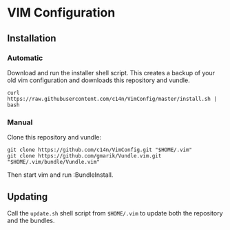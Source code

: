 # VIM Configuration

## Installation

### Automatic

Download and run the installer shell script. This creates a backup of your old
vim configuration and downloads this repository and vundle.

    curl https://raw.githubusercontent.com/c14n/VimConfig/master/install.sh | bash

### Manual

Clone this repository and vundle:

    git clone https://github.com/c14n/VimConfig.git "$HOME/.vim"
    git clone https://github.com/gmarik/Vundle.vim.git "$HOME/.vim/bundle/Vundle.vim"

Then start vim and run :BundleInstall.

## Updating

Call the `update.sh` shell script from `$HOME/.vim` to update both the
repository and the bundles.
